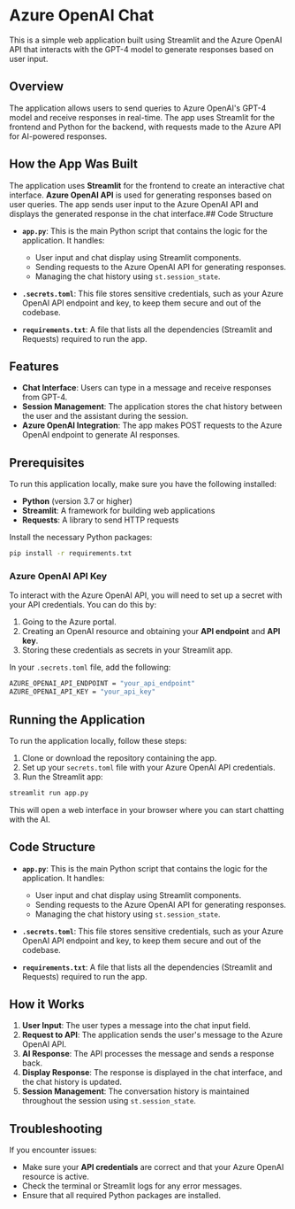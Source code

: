 # Azure OpenAI Chat

This is a simple web application built using Streamlit and the Azure OpenAI API that interacts with the GPT-4 model to generate responses based on user input.

## Overview

The application allows users to send queries to Azure OpenAI's GPT-4 model and receive responses in real-time. The app uses Streamlit for the frontend and Python for the backend, with requests made to the Azure API for AI-powered responses.

## How the App Was Built

The application uses **Streamlit** for the frontend to create an interactive chat interface. **Azure OpenAI API** is used for generating responses based on user queries. The app sends user input to the Azure OpenAI API and displays the generated response in the chat interface.## Code Structure

- **`app.py`**: This is the main Python script that contains the logic for the application. It handles:
  - User input and chat display using Streamlit components.
  - Sending requests to the Azure OpenAI API for generating responses.
  - Managing the chat history using `st.session_state`.

- **`.secrets.toml`**: This file stores sensitive credentials, such as your Azure OpenAI API endpoint and key, to keep them secure and out of the codebase.

- **`requirements.txt`**: A file that lists all the dependencies (Streamlit and Requests) required to run the app.


## Features
- **Chat Interface**: Users can type in a message and receive responses from GPT-4.
- **Session Management**: The application stores the chat history between the user and the assistant during the session.
- **Azure OpenAI Integration**: The app makes POST requests to the Azure OpenAI endpoint to generate AI responses.

## Prerequisites

To run this application locally, make sure you have the following installed:
- **Python** (version 3.7 or higher)
- **Streamlit**: A framework for building web applications
- **Requests**: A library to send HTTP requests

Install the necessary Python packages:

```bash
pip install -r requirements.txt
```

### Azure OpenAI API Key
To interact with the Azure OpenAI API, you will need to set up a secret with your API credentials. You can do this by:
1. Going to the Azure portal.
2. Creating an OpenAI resource and obtaining your **API endpoint** and **API key**.
3. Storing these credentials as secrets in your Streamlit app.

In your `.secrets.toml` file, add the following:

```bash
AZURE_OPENAI_API_ENDPOINT = "your_api_endpoint"
AZURE_OPENAI_API_KEY = "your_api_key"
```

## Running the Application

To run the application locally, follow these steps:
1. Clone or download the repository containing the app.
2. Set up your `secrets.toml` file with your Azure OpenAI API credentials.
3. Run the Streamlit app:

```bash
streamlit run app.py
```

This will open a web interface in your browser where you can start chatting with the AI.

## Code Structure

- **`app.py`**: This is the main Python script that contains the logic for the application. It handles:
  - User input and chat display using Streamlit components.
  - Sending requests to the Azure OpenAI API for generating responses.
  - Managing the chat history using `st.session_state`.

- **`.secrets.toml`**: This file stores sensitive credentials, such as your Azure OpenAI API endpoint and key, to keep them secure and out of the codebase.

- **`requirements.txt`**: A file that lists all the dependencies (Streamlit and Requests) required to run the app.


## How it Works

1. **User Input**: The user types a message into the chat input field.
2. **Request to API**: The application sends the user's message to the Azure OpenAI API.
3. **AI Response**: The API processes the message and sends a response back.
4. **Display Response**: The response is displayed in the chat interface, and the chat history is updated.
5. **Session Management**: The conversation history is maintained throughout the session using `st.session_state`.

## Troubleshooting

If you encounter issues:
- Make sure your **API credentials** are correct and that your Azure OpenAI resource is active.
- Check the terminal or Streamlit logs for any error messages.
- Ensure that all required Python packages are installed.
